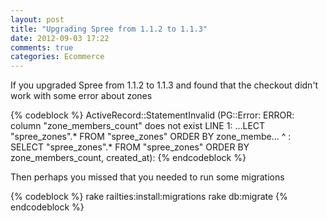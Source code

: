 ```yaml
---
layout: post
title: "Upgrading Spree from 1.1.2 to 1.1.3"
date: 2012-09-03 17:22
comments: true
categories: Ecommerce
---
```


If you upgraded Spree from 1.1.2 to 1.1.3 and found that the checkout didn't work with some error about zones

{% codeblock %}
ActiveRecord::StatementInvalid (PG::Error: ERROR:  column "zone_members_count" does not exist
LINE 1: ...LECT "spree_zones".* FROM "spree_zones"  ORDER BY zone_membe...
                                                             ^
: SELECT "spree_zones".* FROM "spree_zones"  ORDER BY zone_members_count, created_at):
{% endcodeblock %}

Then perhaps you missed that you needed to run some migrations

{% codeblock %}
rake railties:install:migrations
rake db:migrate
{% endcodeblock %}